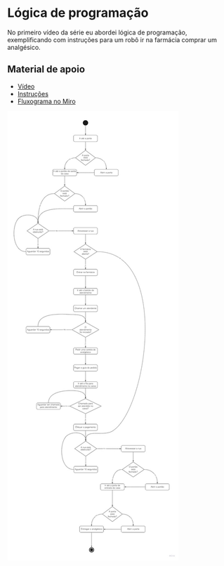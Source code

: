 # Lógica de programação

No primeiro vídeo da série eu abordei lógica de programação, exemplificando com instruções para um robô ir na farmácia comprar um analgésico.

## Material de apoio

* [Vídeo](https://www.youtube.com/watch?v=ZKcHT-paLnw)
* [Instruções](./robo-farmacia-instrucoes.txt)
* [Fluxograma no Miro](https://miro.com/app/board/o9J_lmrx184=/?invite_link_id=206812260574)

![Fluxograma](./robo-farmacia-fluxograma.jpg)
